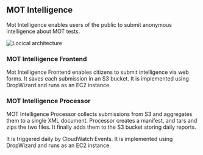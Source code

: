 ## MOT Intelligence

Mot Intelligence enables users of the public to submit anonymous intelligence about MOT tests.

![Locical architecture](/images/documentation/moti-logical.png)

### MOT Intelligence Frontend
Mot Intelligence Frontend enables citizens to submit intelligence via web forms. It saves each submission in an S3 bucket. It is implemented using DropWizard and runs as an EC2 instance.

### MOT Intelligence Processor
MOT Intelligence Processor collects submissions from S3 and aggregates them to a single XML document. Processor creates a manifest, and tars and zips the two files. It finally adds them to the S3 bucket storing daily reports.

It is triggered daily by CloudWatch Events.  It is implemented using DropWizard and runs as an EC2 instance.